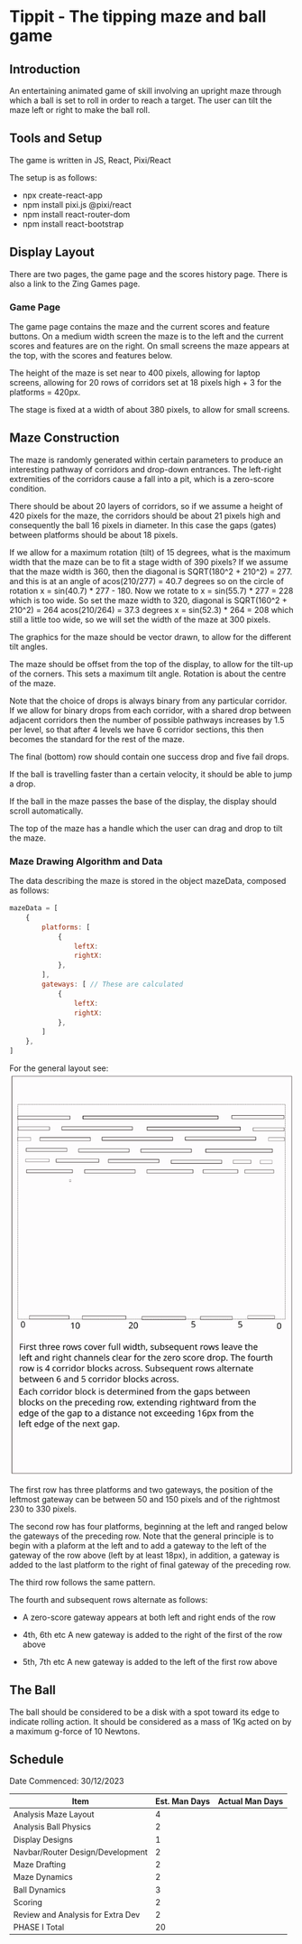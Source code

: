 # Tippit - The tipping maze and ball game

## Introduction

An entertaining animated game of skill involving an upright maze through
which a ball is set to roll in order to reach a target. The user can tilt
the maze left or right to make the ball roll.

## Tools and Setup

The game is written in JS, React, Pixi/React

The setup is as follows:

-   npx create-react-app
-   npm install pixi.js @pixi/react
-   npm install react-router-dom
-   npm install react-bootstrap

## Display Layout

There are two pages, the game page and the scores history page. There is also
a link to the Zing Games page.

### Game Page

The game page contains the maze and the current scores and feature buttons. On
a medium width screen the maze is to the left and the current scores and features
are on the right. On small screens the maze appears at the top, with the scores
and features below.

The height of the maze is set near to 400 pixels, allowing for laptop screens, 
allowing for 20 rows of corridors set at 18 pixels high + 3 for the platforms = 420px.

The stage is fixed at a width of about 380 pixels, to allow for small screens. 

## Maze Construction

The maze is randomly generated within certain parameters to produce an interesting
pathway of corridors and drop-down entrances. The left-right extremities of the
corridors cause a fall into a pit, which is a zero-score condition.

There should be about 20 layers of corridors, so if we assume a height of 420
pixels for the maze, the corridors should be about 21 pixels high and consequently
the ball 16 pixels in diameter. In this case the gaps (gates) between platforms 
should be about 18 pixels.

If we allow for a maximum rotation (tilt) of 15 degrees, what is the maximum width
that the maze can be to fit a stage width of 390 pixels?
If we assume that the maze width is 360, then the diagonal is SQRT(180^2 + 210^2) = 277.
and this is at an angle of acos(210/277) = 40.7 degrees so on the circle of rotation
x = sin(40.7) * 277 - 180.
Now we rotate to x = sin(55.7) * 277 = 228 which is too wide.
So set the maze width to 320, diagonal is SQRT(160^2 + 210^2) = 264
acos(210/264) = 37.3 degrees
x = sin(52.3) * 264 = 208 which still a little too wide, so we will set the width
of the maze at 300 pixels.

The graphics for the maze should be vector drawn, to allow for the different tilt 
angles.

The maze should be offset from the top of the display, to allow for the tilt-up of 
the corners. This sets a maximum tilt angle. Rotation is about the centre of the
maze.

Note that the choice of drops is always binary from any particular corridor. If we
allow for binary drops from each corridor, with a shared drop between adjacent corridors
then the number of possible pathways increases by 1.5 per level, so that after 4 levels
we have 6 corridor sections, this then becomes the standard for the rest of the maze.

The final (bottom) row should contain one success drop and five fail drops.

If the ball is travelling faster than a certain velocity, it should be able to jump a
drop.

If the ball in the maze passes the base of the display, the display should scroll
automatically.

The top of the maze has a handle which the user can drag and drop to tilt the maze.

### Maze Drawing Algorithm and Data

The data describing the maze is stored in the object mazeData, composed as follows:

```js
mazeData = [
    {
        platforms: [
            {
                leftX:
                rightX:
            },
        ],
        gateways: [ // These are calculated
            {
                leftX:
                rightX:
            },
        ]
    },
]
```

For the general layout see: ![Maze Layout](./doc/tippit-maze.svg)

The first row has three platforms and two gateways, the position of the leftmost
gateway can be between 50 and 150 pixels and of the rightmost 230 to 330 pixels.

The second row has four platforms, beginning at the left and ranged below the gateways
of the preceding row. Note that the general principle is to begin with a plaform at the
left and to add a gateway to the left of the gateway of the row above (left by at least
18px), in addition, a gateway is added to the last platform to the right of final gateway
of the preceding row.

The third row follows the same pattern.

The fourth and subsequent rows alternate as follows:

-   A zero-score gateway appears at both left and right ends of the row

-   4th, 6th etc A new gateway is added to the right of the first of the row above

-   5th, 7th etc A new gateway is added to the left of the first row above

## The Ball

The ball should be considered to be a disk with a spot toward its edge to indicate
rolling action. It should be considered as a mass of 1Kg acted on by a maximum g-force
of 10 Newtons.

## Schedule

Date Commenced: 30/12/2023

| Item                               | Est. Man Days   | Actual Man Days   |
| ---------------------------------- | --------------- | ------------------|
| Analysis Maze Layout               | 4               |                   |
| Analysis Ball Physics              | 2               |                   |
| Display Designs                    | 1               |                   |
| Navbar/Router Design/Development   | 2               |                   |
| Maze Drafting                      | 2               |                   |
| Maze Dynamics                      | 2               |                   |
| Ball Dynamics                      | 3               |                   |
| Scoring                            | 2               |                   |
| Review and Analysis for Extra Dev  | 2               |                   |
| PHASE I Total                      | 20              |                   |
